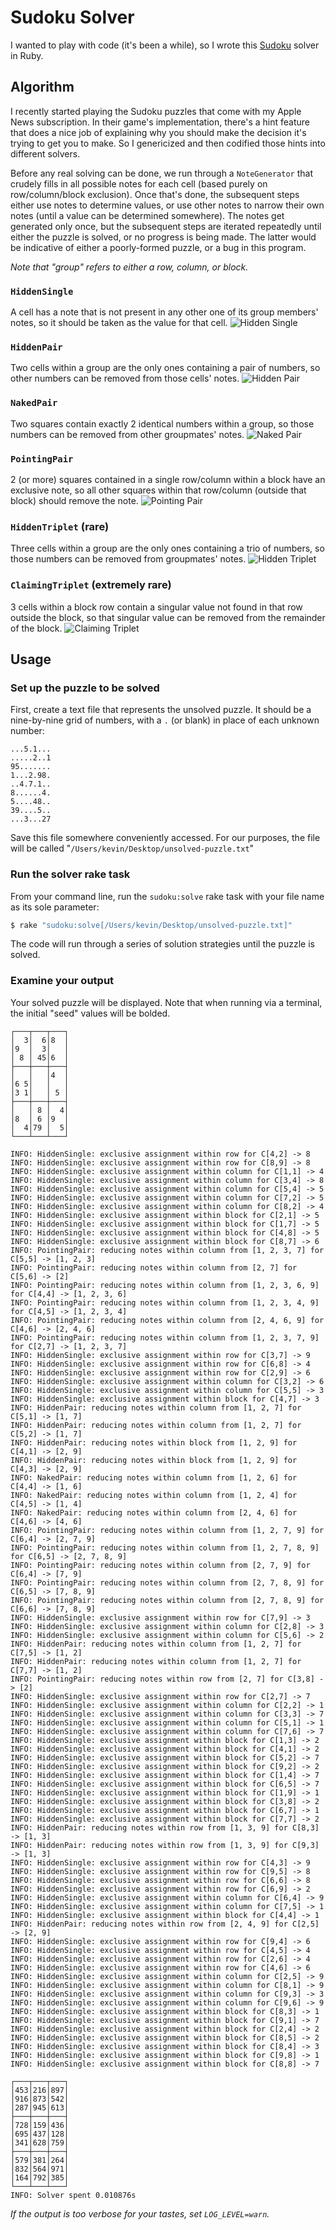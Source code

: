 # Sudoku Solver
I wanted to play with code (it's been a while), so I wrote this [Sudoku](https://en.wikipedia.org/wiki/Sudoku) solver in Ruby.

## Algorithm
I recently started playing the Sudoku puzzles that come with my Apple News subscription. In their game's implementation, there's a hint feature that does a nice job of explaining why you should make the decision it's trying to get you to make. So I genericized and then codified those hints into different solvers.

Before any real solving can be done, we run through a `NoteGenerator` that crudely fills in all possible notes for each cell (based purely on row/column/block exclusion). Once that's done, the subsequent steps either use notes to determine values, or use other notes to narrow their own notes (until a value can be determined somewhere). The notes get generated only once, but the subsequent steps are iterated repeatedly until either the puzzle is solved, or no progress is being made. The latter would be indicative of either a poorly-formed puzzle, or a bug in this program.

_Note that "group" refers to either a row, column, or block._

### `HiddenSingle`
A cell has a note that is not present in any other one of its group members' notes, so it should be taken as the value for that cell.
![Hidden Single](.readme/HiddenSingle.png)

### `HiddenPair`
Two cells within a group are the only ones containing a pair of numbers, so other numbers can be removed from those cells' notes.
![Hidden Pair](.readme/HiddenPair.png)

### `NakedPair`
Two squares contain exactly 2 identical numbers within a group, so those numbers can be removed from other groupmates' notes.
![Naked Pair](.readme/NakedPair.png)

### `PointingPair`
2 (or more) squares contained in a single row/column within a block have an exclusive note, so all other squares within that row/column (outside that block) should remove the note.
![Pointing Pair](.readme/PointingPair.png)

### `HiddenTriplet` (rare)
Three cells within a group are the only ones containing a trio of numbers, so those numbers can be removed from groupmates' notes.
![Hidden Triplet](.readme/HiddenTriplet.png)

### `ClaimingTriplet` (extremely rare)
3 cells within a block row contain a singular value not found in that row outside the block, so that singular value can be removed from the remainder of the block.
![Claiming Triplet](.readme/ClaimingTriplet.png)

## Usage

### Set up the puzzle to be solved
First, create a text file that represents the unsolved puzzle. It should be a nine-by-nine grid of numbers, with a `.` (or blank) in place of each unknown number:

```text
...5.1...
.....2..1
95.......
1...2.98.
..4.7.1..
8......4.
5....48..
39....5..
...3...27
```

Save this file somewhere conveniently accessed. For our purposes, the file will be called "`/Users/kevin/Desktop/unsolved-puzzle.txt`"

### Run the solver rake task
From your command line, run the `sudoku:solve` rake task with your file name as its sole parameter:

```bash
$ rake "sudoku:solve[/Users/kevin/Desktop/unsolved-puzzle.txt]"
```

The code will run through a series of solution strategies until the puzzle is solved.

### Examine your output
Your solved puzzle will be displayed. Note that when running via a terminal, the initial "seed" values will be bolded.

```
┌───┬───┬───┐
│  3│  6│8  │
│9  │  3│   │
│ 8 │ 45│6  │
├───┼───┼───┤
│   │   │4  │
│6 5│   │   │
│3 1│   │ 5 │
├───┼───┼───┤
│   │ 8 │  4│
│8  │ 6 │9  │
│  4│79 │  5│
└───┴───┴───┘

INFO: HiddenSingle: exclusive assignment within row for C[4,2] -> 8
INFO: HiddenSingle: exclusive assignment within row for C[8,9] -> 8
INFO: HiddenSingle: exclusive assignment within column for C[1,1] -> 4
INFO: HiddenSingle: exclusive assignment within column for C[3,4] -> 8
INFO: HiddenSingle: exclusive assignment within column for C[5,4] -> 5
INFO: HiddenSingle: exclusive assignment within column for C[7,2] -> 5
INFO: HiddenSingle: exclusive assignment within column for C[8,2] -> 4
INFO: HiddenSingle: exclusive assignment within block for C[2,1] -> 5
INFO: HiddenSingle: exclusive assignment within block for C[1,7] -> 5
INFO: HiddenSingle: exclusive assignment within block for C[4,8] -> 5
INFO: HiddenSingle: exclusive assignment within block for C[8,7] -> 6
INFO: PointingPair: reducing notes within column from [1, 2, 3, 7] for C[5,5] -> [1, 2, 3]
INFO: PointingPair: reducing notes within column from [2, 7] for C[5,6] -> [2]
INFO: PointingPair: reducing notes within column from [1, 2, 3, 6, 9] for C[4,4] -> [1, 2, 3, 6]
INFO: PointingPair: reducing notes within column from [1, 2, 3, 4, 9] for C[4,5] -> [1, 2, 3, 4]
INFO: PointingPair: reducing notes within column from [2, 4, 6, 9] for C[4,6] -> [2, 4, 6]
INFO: PointingPair: reducing notes within column from [1, 2, 3, 7, 9] for C[2,7] -> [1, 2, 3, 7]
INFO: HiddenSingle: exclusive assignment within row for C[3,7] -> 9
INFO: HiddenSingle: exclusive assignment within row for C[6,8] -> 4
INFO: HiddenSingle: exclusive assignment within row for C[2,9] -> 6
INFO: HiddenSingle: exclusive assignment within column for C[3,2] -> 6
INFO: HiddenSingle: exclusive assignment within column for C[5,5] -> 3
INFO: HiddenSingle: exclusive assignment within block for C[4,7] -> 3
INFO: HiddenPair: reducing notes within column from [1, 2, 7] for C[5,1] -> [1, 7]
INFO: HiddenPair: reducing notes within column from [1, 2, 7] for C[5,2] -> [1, 7]
INFO: HiddenPair: reducing notes within block from [1, 2, 9] for C[4,1] -> [2, 9]
INFO: HiddenPair: reducing notes within block from [1, 2, 9] for C[4,3] -> [2, 9]
INFO: NakedPair: reducing notes within column from [1, 2, 6] for C[4,4] -> [1, 6]
INFO: NakedPair: reducing notes within column from [1, 2, 4] for C[4,5] -> [1, 4]
INFO: NakedPair: reducing notes within column from [2, 4, 6] for C[4,6] -> [4, 6]
INFO: PointingPair: reducing notes within column from [1, 2, 7, 9] for C[6,4] -> [2, 7, 9]
INFO: PointingPair: reducing notes within column from [1, 2, 7, 8, 9] for C[6,5] -> [2, 7, 8, 9]
INFO: PointingPair: reducing notes within column from [2, 7, 9] for C[6,4] -> [7, 9]
INFO: PointingPair: reducing notes within column from [2, 7, 8, 9] for C[6,5] -> [7, 8, 9]
INFO: PointingPair: reducing notes within column from [2, 7, 8, 9] for C[6,6] -> [7, 8, 9]
INFO: HiddenSingle: exclusive assignment within row for C[7,9] -> 3
INFO: HiddenSingle: exclusive assignment within column for C[2,8] -> 3
INFO: HiddenSingle: exclusive assignment within column for C[5,6] -> 2
INFO: HiddenPair: reducing notes within column from [1, 2, 7] for C[7,5] -> [1, 2]
INFO: HiddenPair: reducing notes within column from [1, 2, 7] for C[7,7] -> [1, 2]
INFO: PointingPair: reducing notes within row from [2, 7] for C[3,8] -> [2]
INFO: HiddenSingle: exclusive assignment within row for C[2,7] -> 7
INFO: HiddenSingle: exclusive assignment within column for C[2,2] -> 1
INFO: HiddenSingle: exclusive assignment within column for C[3,3] -> 7
INFO: HiddenSingle: exclusive assignment within column for C[5,1] -> 1
INFO: HiddenSingle: exclusive assignment within column for C[7,6] -> 7
INFO: HiddenSingle: exclusive assignment within block for C[1,3] -> 2
INFO: HiddenSingle: exclusive assignment within block for C[4,1] -> 2
INFO: HiddenSingle: exclusive assignment within block for C[5,2] -> 7
INFO: HiddenSingle: exclusive assignment within block for C[9,2] -> 2
INFO: HiddenSingle: exclusive assignment within block for C[1,4] -> 7
INFO: HiddenSingle: exclusive assignment within block for C[6,5] -> 7
INFO: HiddenSingle: exclusive assignment within block for C[1,9] -> 1
INFO: HiddenSingle: exclusive assignment within block for C[3,8] -> 2
INFO: HiddenSingle: exclusive assignment within block for C[6,7] -> 1
INFO: HiddenSingle: exclusive assignment within block for C[7,7] -> 2
INFO: HiddenPair: reducing notes within row from [1, 3, 9] for C[8,3] -> [1, 3]
INFO: HiddenPair: reducing notes within row from [1, 3, 9] for C[9,3] -> [1, 3]
INFO: HiddenSingle: exclusive assignment within row for C[4,3] -> 9
INFO: HiddenSingle: exclusive assignment within row for C[9,5] -> 8
INFO: HiddenSingle: exclusive assignment within row for C[6,6] -> 8
INFO: HiddenSingle: exclusive assignment within row for C[6,9] -> 2
INFO: HiddenSingle: exclusive assignment within column for C[6,4] -> 9
INFO: HiddenSingle: exclusive assignment within column for C[7,5] -> 1
INFO: HiddenSingle: exclusive assignment within block for C[4,4] -> 1
INFO: HiddenPair: reducing notes within row from [2, 4, 9] for C[2,5] -> [2, 9]
INFO: HiddenSingle: exclusive assignment within row for C[9,4] -> 6
INFO: HiddenSingle: exclusive assignment within row for C[4,5] -> 4
INFO: HiddenSingle: exclusive assignment within row for C[2,6] -> 4
INFO: HiddenSingle: exclusive assignment within row for C[4,6] -> 6
INFO: HiddenSingle: exclusive assignment within column for C[2,5] -> 9
INFO: HiddenSingle: exclusive assignment within column for C[8,1] -> 9
INFO: HiddenSingle: exclusive assignment within column for C[9,3] -> 3
INFO: HiddenSingle: exclusive assignment within column for C[9,6] -> 9
INFO: HiddenSingle: exclusive assignment within block for C[8,3] -> 1
INFO: HiddenSingle: exclusive assignment within block for C[9,1] -> 7
INFO: HiddenSingle: exclusive assignment within block for C[2,4] -> 2
INFO: HiddenSingle: exclusive assignment within block for C[8,5] -> 2
INFO: HiddenSingle: exclusive assignment within block for C[8,4] -> 3
INFO: HiddenSingle: exclusive assignment within block for C[9,8] -> 1
INFO: HiddenSingle: exclusive assignment within block for C[8,8] -> 7

┌───┬───┬───┐
│453│216│897│
│916│873│542│
│287│945│613│
├───┼───┼───┤
│728│159│436│
│695│437│128│
│341│628│759│
├───┼───┼───┤
│579│381│264│
│832│564│971│
│164│792│385│
└───┴───┴───┘
INFO: Solver spent 0.010876s
```

_If the output is too verbose for your tastes, set `LOG_LEVEL=warn`._